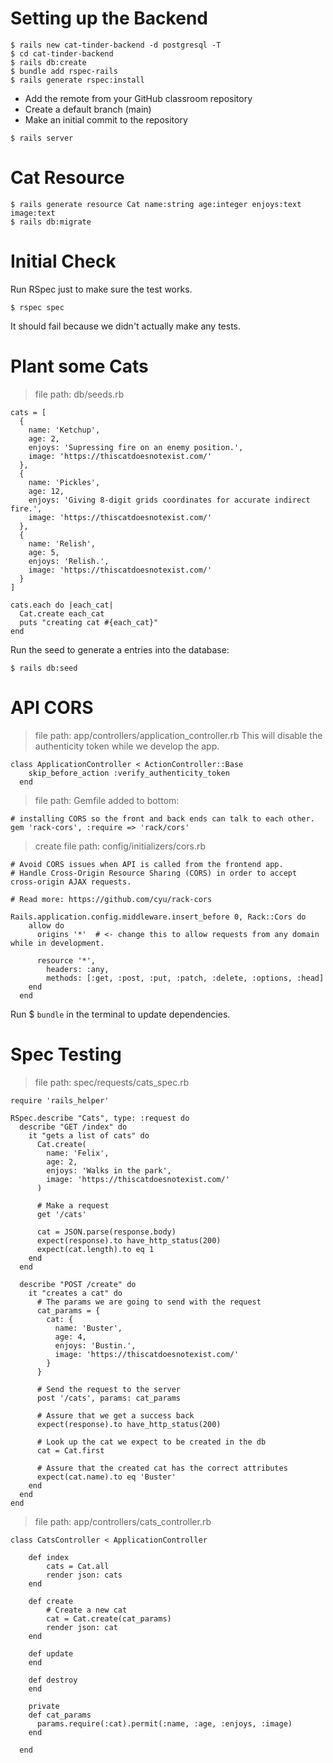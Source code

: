 # Setting up the Backend
```
$ rails new cat-tinder-backend -d postgresql -T
$ cd cat-tinder-backend
$ rails db:create
$ bundle add rspec-rails
$ rails generate rspec:install
```
- Add the remote from your GitHub classroom repository
- Create a default branch (main)
- Make an initial commit to the repository
```
$ rails server
```

# Cat Resource
```
$ rails generate resource Cat name:string age:integer enjoys:text image:text
$ rails db:migrate
```

# Initial Check
Run RSpec just to make sure the test works.
```
$ rspec spec
```
It should fail because we didn't actually make any tests.

# Plant some Cats
> file path: db/seeds.rb
```
cats = [
  {
    name: 'Ketchup',
    age: 2,
    enjoys: 'Supressing fire on an enemy position.',
    image: 'https://thiscatdoesnotexist.com/'
  },
  {
    name: 'Pickles',
    age: 12,
    enjoys: 'Giving 8-digit grids coordinates for accurate indirect fire.',
    image: 'https://thiscatdoesnotexist.com/'
  },
  {
    name: 'Relish',
    age: 5,
    enjoys: 'Relish.',
    image: 'https://thiscatdoesnotexist.com/'
  }
]

cats.each do |each_cat|
  Cat.create each_cat
  puts "creating cat #{each_cat}"
end
```

Run the seed to generate a entries into the database:
```
$ rails db:seed
```

# API CORS
> file path: app/controllers/application_controller.rb
This will disable the authenticity token while we develop the app.
```
class ApplicationController < ActionController::Base
    skip_before_action :verify_authenticity_token
  end
```

> file path: Gemfile
added to bottom:
```
# installing CORS so the front and back ends can talk to each other.
gem 'rack-cors', :require => 'rack/cors'
```

> create file path: config/initializers/cors.rb
```
# Avoid CORS issues when API is called from the frontend app.
# Handle Cross-Origin Resource Sharing (CORS) in order to accept cross-origin AJAX requests.

# Read more: https://github.com/cyu/rack-cors

Rails.application.config.middleware.insert_before 0, Rack::Cors do
    allow do
      origins '*'  # <- change this to allow requests from any domain while in development.
  
      resource '*',
        headers: :any,
        methods: [:get, :post, :put, :patch, :delete, :options, :head]
    end
  end
```
Run $ `bundle` in the terminal to update dependencies.

# Spec Testing
> file path: spec/requests/cats_spec.rb
```
require 'rails_helper'

RSpec.describe "Cats", type: :request do
  describe "GET /index" do
    it "gets a list of cats" do
      Cat.create(
        name: 'Felix',
        age: 2,
        enjoys: 'Walks in the park',
        image: 'https://thiscatdoesnotexist.com/'
      )

      # Make a request
      get '/cats'

      cat = JSON.parse(response.body)
      expect(response).to have_http_status(200)
      expect(cat.length).to eq 1
    end
  end

  describe "POST /create" do
    it "creates a cat" do
      # The params we are going to send with the request
      cat_params = {
        cat: {
          name: 'Buster',
          age: 4,
          enjoys: 'Bustin.',
          image: 'https://thiscatdoesnotexist.com/'
        }
      }
  
      # Send the request to the server
      post '/cats', params: cat_params
  
      # Assure that we get a success back
      expect(response).to have_http_status(200)
  
      # Look up the cat we expect to be created in the db
      cat = Cat.first
  
      # Assure that the created cat has the correct attributes
      expect(cat.name).to eq 'Buster'
    end
  end
end
```

> file path: app/controllers/cats_controller.rb
```
class CatsController < ApplicationController

    def index
        cats = Cat.all
        render json: cats
    end
  
    def create
        # Create a new cat
        cat = Cat.create(cat_params)
        render json: cat
    end
  
    def update
    end
  
    def destroy
    end
  
    private
    def cat_params
      params.require(:cat).permit(:name, :age, :enjoys, :image)
    end

  end
  ```